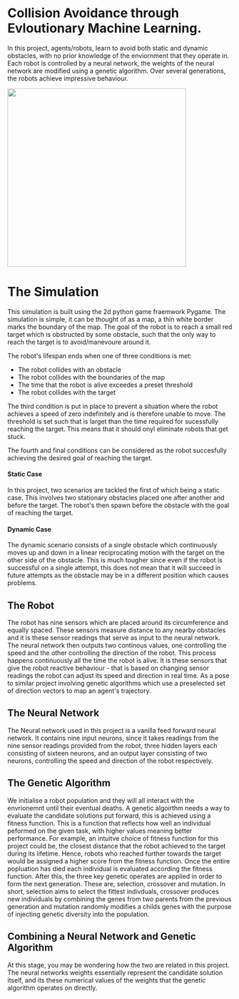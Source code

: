 # Collision Avoidance through Evloutionary Machine Learning.

In this project, agents/robots, learn to avoid both static and dynamic obstacles, with no prior knowledge of the enviornment that they operate in. Each robot is controlled by a neural network, the weights of the neural network are modified using a genetic algorithm. Over several generations, the robots achieve impressive behaviour.

<img src="images/demo.gif" width="400">

# The Simulation

This simulation is built using the 2d python game fraemwork Pygame. The simulation is simple, it can be thought of as a map, a thin white border marks the boundary of the map. The goal of the robot is to reach a small red target which is obstructed by some obstacle, such that the only way to reach the target is to avoid/manevoure around it.

The robot's lifespan ends when one of three conditions is met:
* The robot collides with an obstacle
* The robot collides with the boundaries of the map
* The time that the robot is alive exceedes a preset threshold
* The robot collides with the target

The third condition is put in place to prevent a situation where the robot achieves a speed of zero indefinitely and is therefore unable to move. The threshold is set such that is larget than the time required for sucessfully reaching the target. This means that it should onyl eliminate robots that get stuck.

The fourth and final conditions can be considered as the robot succesfully achieving the desired goal of reaching the target.

#### Static Case
In this project, two scenarios are tackled the first of which being a static case. This involves two stationary obstacles placed one after another and before the target. The robot's then spawn before the obstacle with the goal of reaching the target.

#### Dynamic Case
The dynamic scenario consists of a single obstacle which continuously moves up and down in a linear reciprocating motion with the target on the other side of the obstacle. This is much tougher since even if the robot is successful on a single attempt, this does not mean that it will succeed in future attempts as the obstacle may be in a different position which causes problems.

## The Robot

The robot has nine sensors which are placed around its circumference and equally spaced. These sensors measure distance to any nearby obstacles and it is these sensor readings that serve as input to the neural network. The neural network then outputs two continous values, one controlling the speed and the other controlling the direction of the robot. This process happens continuously all the time the robot is alive. It is these sensors that give the robot reactive behaviour - that is based on changing sensor readings the robot can adjust its speed and direction in real time. As a pose to similar project involving genetic algorithms which use a preselected set of direction vectors to map an agent's trajectory.


## The Neural Network
The Neural network used in this project is a vanilla feed forward neural network. It contains nine input neurons, since it takes readings from the nine sensor readings provided from the robot, three hidden layers each consisting of sixteen neurons, and an output layer consisting of two neurons, controlling the speed and direction of the robot respectively.

## The Genetic Algorithm
We initialise a robot population and they will all interact with the envrionemnt until their eventual deaths. A genetic algoirthm needs a way to evaluate the candidate solutions put forward, this is achieved using a fitness function. This is a function that reflects how well an individual peformed on the given task, with higher values meaning better performance. For example, an intuitve choice of fitness function for this project could be, the closest distance that the robot achieved to the target during its lifetime. Hence, robots who reached further towards the target would be assigned a higher score from the fitness function. Once the entire popluation has died each individual is evaluated according the fitness function. After this, the three key genetic operates are applied in order to form the next generation. These are, selection, crossover and mutation. In short, selection aims to select the fittest indivduals, crossover produces new individuals by combining the genes from two parents from the previous generation and mutation randomly modifies a childs genes with the purpose of injecting genetic diversity into the population.

## Combining a Neural Network and Genetic Algorithm
At this stage, you may be wondering how the two are related in this project. The neural networks weights essentially represent the candidate solution itself, and its these numerical values of the weights that the genetic algorithm operates on directly.










